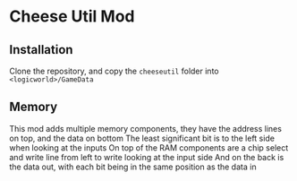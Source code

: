 # Cheese Util Mod
## Installation
Clone the repository, and copy the ```cheeseutil``` folder into ```<logicworld>/GameData```
## Memory
This mod adds multiple memory components, they have the address lines on top, and the data on bottom
The least significant bit is to the left side when looking at the inputs
On top of the RAM components are a chip select and write line from left to write looking at the input side
And on the back is the data out, with each bit being in the same position as the data in